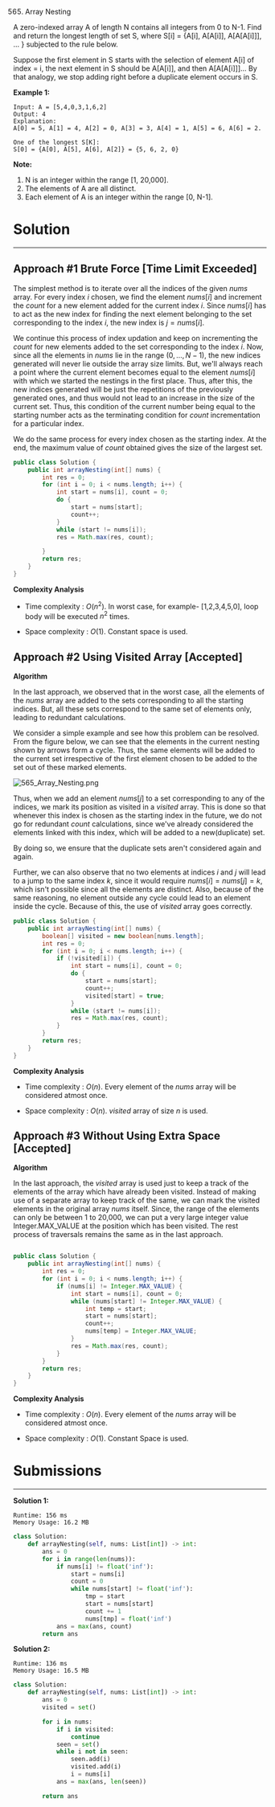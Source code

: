 565. Array Nesting

A zero-indexed array A of length N contains all integers from 0 to N-1. Find and return the longest length of set S, where S[i] = {A[i], A[A[i]], A[A[A[i]]], ... } subjected to the rule below.

Suppose the first element in S starts with the selection of element A[i] of index = i, the next element in S should be A[A[i]], and then A[A[A[i]]]… By that analogy, we stop adding right before a duplicate element occurs in S.

 

**Example 1:**
```
Input: A = [5,4,0,3,1,6,2]
Output: 4
Explanation: 
A[0] = 5, A[1] = 4, A[2] = 0, A[3] = 3, A[4] = 1, A[5] = 6, A[6] = 2.

One of the longest S[K]:
S[0] = {A[0], A[5], A[6], A[2]} = {5, 6, 2, 0}
``` 

**Note:**

1. N is an integer within the range [1, 20,000].
1. The elements of A are all distinct.
1. Each element of A is an integer within the range [0, N-1].

# Solution
---

## Approach #1 Brute Force [Time Limit Exceeded]
The simplest method is to iterate over all the indices of the given $nums$ array. For every index $i$ chosen, we find the element $nums[i]$ and increment the $count$ for a new element added for the current index $i$. Since $nums[i]$ has to act as the new index for finding the next element belonging to the set corresponding to the index $i$, the new index is $j=nums[i]$.

We continue this process of index updation and keep on incrementing the $count$ for new elements added to the set corresponding to the index $i$. Now, since all the elements in $nums$ lie in the range $(0,..., N-1)$, the new indices generated will never lie outside the array size limits. But, we'll always reach a point where the current element becomes equal to the element $nums[i]$ with which we started the nestings in the first place. Thus, after this, the new indices generated will be just the repetitions of the previously generated ones, and thus would not lead to an increase in the size of the current set. Thus, this condition of the current number being equal to the starting number acts as the terminating condition for $count$ incrementation for a particular index.

We do the same process for every index chosen as the starting index. At the end, the maximum value of $count$ obtained gives the size of the largest set.

```java
public class Solution {
    public int arrayNesting(int[] nums) {
        int res = 0;
        for (int i = 0; i < nums.length; i++) {
            int start = nums[i], count = 0;
            do {
                start = nums[start];
                count++;
            }
            while (start != nums[i]);
            res = Math.max(res, count);

        }
        return res;
    }
}
```

**Complexity Analysis**

* Time complexity : $O(n^2)$. In worst case, for example- [1,2,3,4,5,0], loop body will be executed $n^2$ times.

* Space complexity : $O(1)$. Constant space is used.

## Approach #2 Using Visited Array [Accepted]
**Algorithm**

In the last approach, we observed that in the worst case, all the elements of the $nums$ array are added to the sets corresponding to all the starting indices. But, all these sets correspond to the same set of elements only, leading to redundant calculations.

We consider a simple example and see how this problem can be resolved. From the figure below, we can see that the elements in the current nesting shown by arrows form a cycle. Thus, the same elements will be added to the current set irrespective of the first element chosen to be added to the set out of these marked elements.

![565_Array_Nesting.png](img/565_Array_Nesting.png)

Thus, when we add an element $nums[j]$ to a set corresponding to any of the indices, we mark its position as visited in a $visited$ array. This is done so that whenever this index is chosen as the starting index in the future, we do not go for redundant $count$ calculations, since we've already considered the elements linked with this index, which will be added to a new(duplicate) set.

By doing so, we ensure that the duplicate sets aren't considered again and again.

Further, we can also observe that no two elements at indices $i$ and $j$ will lead to a jump to the same index $k$, since it would require $nums[i] = nums[j] = k$, which isn't possible since all the elements are distinct. Also, because of the same reasoning, no element outside any cycle could lead to an element inside the cycle. Because of this, the use of $visited$ array goes correctly.

```java
public class Solution {
    public int arrayNesting(int[] nums) {
        boolean[] visited = new boolean[nums.length];
        int res = 0;
        for (int i = 0; i < nums.length; i++) {
            if (!visited[i]) {
                int start = nums[i], count = 0;
                do {
                    start = nums[start];
                    count++;
                    visited[start] = true;
                }
                while (start != nums[i]);
                res = Math.max(res, count);
            }
        }
        return res;
    }
}
```

**Complexity Analysis**

* Time complexity : $O(n)$. Every element of the $nums$ array will be considered atmost once.

* Space complexity : $O(n)$. $visited$ array of size $n$ is used.

## Approach #3 Without Using Extra Space [Accepted]
**Algorithm**

In the last approach, the $visited$ array is used just to keep a track of the elements of the array which have already been visited. Instead of making use of a separate array to keep track of the same, we can mark the visited elements in the original array $nums$ itself. Since, the range of the elements can only be between 1 to 20,000, we can put a very large integer value $\text{Integer.MAX_VALUE}$ at the position which has been visited. The rest process of traversals remains the same as in the last approach.

```java

public class Solution {
    public int arrayNesting(int[] nums) {
        int res = 0;
        for (int i = 0; i < nums.length; i++) {
            if (nums[i] != Integer.MAX_VALUE) {
                int start = nums[i], count = 0;
                while (nums[start] != Integer.MAX_VALUE) {
                    int temp = start;
                    start = nums[start];
                    count++;
                    nums[temp] = Integer.MAX_VALUE;
                }
                res = Math.max(res, count);
            }
        }
        return res;
    }
}
```

**Complexity Analysis**

* Time complexity : $O(n)$. Every element of the $nums$ array will be considered atmost once.

* Space complexity : $O(1)$. Constant Space is used.

# Submissions
---
**Solution 1:**
```
Runtime: 156 ms
Memory Usage: 16.2 MB
```
```python
class Solution:
    def arrayNesting(self, nums: List[int]) -> int:
        ans = 0
        for i in range(len(nums)):
            if nums[i] != float('inf'):
                start = nums[i]
                count = 0
                while nums[start] != float('inf'):
                    tmp = start
                    start = nums[start]
                    count += 1
                    nums[tmp] = float('inf')
            ans = max(ans, count)
        return ans
```

**Solution 2:**
```
Runtime: 136 ms
Memory Usage: 16.5 MB
```
```python
class Solution:
    def arrayNesting(self, nums: List[int]) -> int:
        ans = 0
        visited = set()

        for i in nums:
            if i in visited:
                continue
            seen = set()
            while i not in seen:
                seen.add(i)
                visited.add(i)
                i = nums[i]
       	    ans = max(ans, len(seen))

        return ans
```